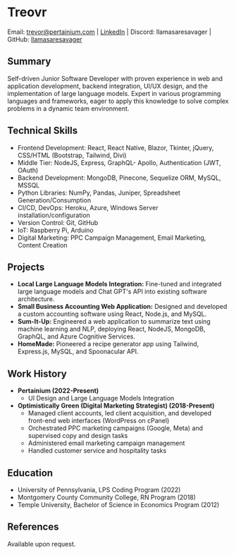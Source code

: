 # Treovr
Email: [trevor@pertainium.com](mailto:trevor@pertainium.com) | [LinkedIn](https://www.linkedin.com/in/trevorhilimire/) | Discord: llamasaresavager | GitHub: [llamasaresavager](https://github.com/llamasaresavager)

## Summary
Self-driven Junior Software Developer with proven experience in web and application development, backend integration, UI/UX design, and the implementation of large language models. Expert in various programming languages and frameworks, eager to apply this knowledge to solve complex problems in a dynamic team environment.

## Technical Skills
* Frontend Development: React, React Native, Blazor, Tkinter, jQuery, CSS/HTML (Bootstrap, Tailwind, Divi)
* Middle Tier: NodeJS, Express, GraphQL- Apollo, Authentication (JWT, OAuth)
* Backend Development: MongoDB, Pinecone, Sequelize ORM, MySQL, MSSQL
* Python Libraries: NumPy, Pandas, Juniper, Spreadsheet Generation/Consumption
* CI/CD, DevOps: Heroku, Azure, Windows Server installation/configuration
* Version Control: Git, GitHub
* IoT: Raspberry Pi, Arduino
* Digital Marketing: PPC Campaign Management, Email Marketing, Content Creation

## Projects
* **Local Large Language Models Integration:** Fine-tuned and integrated large language models and Chat GPT's API into existing software architecture.
* **Small Business Accounting Web Application:** Designed and developed a custom accounting software using React, Node.js, and MySQL.
* **Sum-It-Up:** Engineered a web application to summarize text using machine learning and NLP, deploying React, NodeJS, MongoDB, GraphQL, and Azure Cognitive Services.
* **HomeMade:** Pioneered a recipe generator app using Tailwind, Express.js, MySQL, and Spoonacular API.

## Work History
* **Pertainium (2022-Present)**
  * UI Design and Large Language Models Integration
* **Optimistically Green (Digital Marketing Strategist) (2018-Present)**
  * Managed client accounts, led client acquisition, and developed front-end web interfaces (WordPress on cPanel)
  * Orchestrated PPC marketing campaigns (Google, Meta) and supervised copy and design tasks
  * Administered email marketing campaign management
  * Handled customer service and hospitality tasks

## Education
* University of Pennsylvania, LPS Coding Program (2022)
* Montgomery County Community College, RN Program (2018)
* Temple University, Bachelor of Science in Economics Program (2012)

## References
Available upon request.
